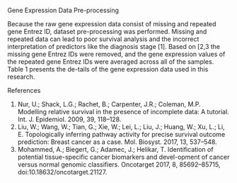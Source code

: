 Gene Expression Data Pre-processing

Because the raw gene expression data consist of missing and repeated gene Entrez ID, dataset pre-processing was performed. Missing and repeated data can lead to poor survival analysis and the incorrect interpretation of predictors like the diagnosis stage [1]. Based on [2,3 the missing gene Entrez IDs were removed, and the gene expression values of the repeated gene Entrez IDs were averaged across all of the samples. Table 1 presents the de-tails of the gene expression data used in this research. 

References
1. Nur, U.; Shack, L.G.; Rachet, B.; Carpenter, J.R.; Coleman, M.P. Modelling relative survival in the presence of incomplete data: A tutorial. Int. J. Epidemiol. 2009, 39, 118–128.
2. Liu, W.; Wang, W.; Tian, G.; Xie, W.; Lei, L.; Liu, J.; Huang, W.; Xu, L.; Li, E. Topologically inferring pathway activity for precise survival outcome prediction: Breast cancer as a case. Mol. Biosyst. 2017, 13, 537–548.
3. Mohammed, A.; Biegert, G.; Adamec, J.; Helikar, T. Identification of potential tissue-specific cancer biomarkers and devel-opment of cancer versus normal genomic classifiers. Oncotarget 2017, 8, 85692–85715, doi:10.18632/oncotarget.21127.
